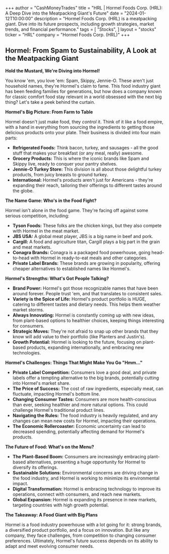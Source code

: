 +++
author = "CashMoneyTrades"
title = "HRL |  Hormel Foods Corp. (HRL): A Deep Dive into the Meatpacking Giant's Future"
date = "2024-01-12T10:00:00"
description = "Hormel Foods Corp. (HRL) is a meatpacking giant. Dive into its future prospects, including growth strategies, market trends, and financial performance."
tags = [
"Stocks",
]
layout = "stocks"
ticker = "HRL"
company = "Hormel Foods Corp. (HRL)"
+++
        


## Hormel: From Spam to Sustainability, A Look at the Meatpacking Giant

**Hold the Mustard, We're Diving into Hormel!**

You know 'em, you love 'em: Spam, Skippy, Jennie-O. These aren't just household names, they're Hormel's claim to fame. This food industry giant has been feeding families for generations, but how does a company known for classic comfort food stay relevant in a world obsessed with the next big thing? Let's take a peek behind the curtain.

**Hormel's Big Picture: From Farm to Table**

Hormel doesn't just make food, they *control* it. Think of it like a food empire, with a hand in everything from sourcing the ingredients to getting those delicious products onto your plate. Their business is divided into four main parts:

* **Refrigerated Foods:** Think bacon, turkey, and sausages - all the good stuff that makes your breakfast (or any meal, really) awesome.
* **Grocery Products:** This is where the iconic brands like Spam and Skippy live, ready to conquer your pantry shelves.
* **Jennie-O Turkey Store:** This division is all about those delightful turkey products, from juicy breasts to ground turkey.
* **International:** Hormel's products aren't just for Americans - they're expanding their reach, tailoring their offerings to different tastes around the globe.

**The Name Game: Who's in the Food Fight?**

Hormel isn't alone in the food game. They're facing off against some serious competition, including:

* **Tyson Foods:** These folks are the chicken kings, but they also compete with Hormel in the meat market.
* **JBS USA:** A global meat player, JBS is a big name in beef and pork.
* **Cargill:** A food and agriculture titan, Cargill plays a big part in the grain and meat markets.
* **Conagra Brands:** Conagra is a packaged food powerhouse, going head-to-head with Hormel in ready-to-eat meals and other categories.
* **Private Label Brands:** These brands are growing in popularity, offering cheaper alternatives to established names like Hormel's.

**Hormel's Strengths: What's Got People Talking?**

* **Brand Power:** Hormel's got those recognizable names that have been around forever. People trust 'em, and that translates to consistent sales.
* **Variety is the Spice of Life:** Hormel's product portfolio is HUGE, catering to different tastes and dietary needs. This helps them weather market storms.
* **Always Innovating:** Hormel is constantly coming up with new ideas, from plant-based options to healthier choices, keeping things interesting for consumers.
* **Strategic Moves:** They're not afraid to snap up other brands that they know will add value to their portfolio (like Planters and Justin's). 
* **Growth Potential:** Hormel is looking to the future, focusing on plant-based products, expanding internationally, and embracing new technologies. 

**Hormel's Challenges: Things That Might Make You Go "Hmm..."**

* **Private Label Competition:** Consumers love a good deal, and private labels offer a tempting alternative to the big brands, potentially cutting into Hormel's market share.
* **The Price of Success:** The cost of raw ingredients, especially meat, can fluctuate, impacting Hormel's bottom line.
* **Changing Consumer Tastes:** Consumers are more health-conscious than ever, seeking healthier and more natural options. This could challenge Hormel's traditional product lines.
* **Navigating the Rules:** The food industry is heavily regulated, and any changes can mean new costs for Hormel, impacting their operations.
* **The Economic Rollercoaster:** Economic uncertainty can lead to decreased spending, potentially affecting demand for Hormel's products.

**The Future of Food: What's on the Menu?**

* **The Plant-Based Boom:** Consumers are increasingly embracing plant-based alternatives, presenting a huge opportunity for Hormel to diversify its offerings.
* **Sustainable Solutions:** Environmental concerns are driving change in the food industry, and Hormel is working to minimize its environmental impact. 
* **Digital Transformation:** Hormel is embracing technology to improve its operations, connect with consumers, and reach new markets.
* **Global Expansion:** Hormel is expanding its presence in new markets, targeting countries with high growth potential.

**The Takeaway: A Food Giant with Big Plans**

Hormel is a food industry powerhouse with a lot going for it: strong brands, a diversified product portfolio, and a focus on innovation. But like any company, they face challenges, from competition to changing consumer preferences. Ultimately, Hormel's future success depends on its ability to adapt and meet evolving consumer needs. 

        
